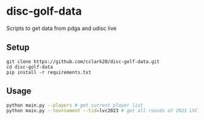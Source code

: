 # disc-golf-data
Scripts to get data from pdga and udisc live

## Setup
```
git clone https://github.com/cclark20/disc-golf-data.git
cd disc-golf-data
pip install -r requirements.txt
```

## Usage
```bash
python main.py --players # get current player list
python main.py --tournament --tid=lvc2023 # get all rounds of 2023 LVC
```
